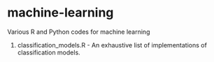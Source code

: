 # machine-learning
Various R and Python codes for machine learning

1. classification_models.R - An exhaustive list of implementations of classification models.
